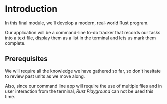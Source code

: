 # Introduction

In this final module, we'll develop a modern, real-world Rust program.

Our application will be a command-line to-do tracker that records our
tasks into a text file, display them as a list in the terminal and
lets us mark them complete.

## Prerequisites

We will require all the knowledge we have gathered so far, so don't
hesitate to review past units as we move along.

Also, since our command line app will require the use of multiple
files and in user interaction from the terminal, *Rust Playground* can
not be used this time.
